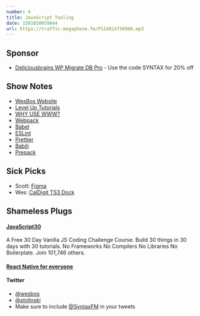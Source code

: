 ```yaml
---
number: 4
title: JavaScript Tooling
date: 1501020859844
url: https://traffic.megaphone.fm/FSI4914756966.mp3
---
```


## Sponsor

* [Deliciousbrains WP Migrate DB Pro](https://deliciousbrains.com/syntax) - Use the code SYNTAX for 20% off

## Show Notes

* [WesBos Website](http://wesbos.com)
* [Level Up Tutorials](https://leveluptutorials.com)
* [WHY USE WWW?](http://www.yes-www.org/why-use-www/)
* [Webpack](https://webpack.github.io/)
* [Babel](https://babeljs.io/)
* [ESLint](http://eslint.org/)
* [Prettier](https://github.com/prettier/prettier)
* [Babili](https://github.com/babel/babili)
* [Prepack](https://prepack.io/)

## Sick Picks

* Scott: [Figma](https://www.figma.com)
* Wes: [CalDigit TS3 Dock](http://www.caldigit.com/thunderbolt-3-dock/#TS3)

## Shameless Plugs

#### [JavaScript30](https://javascript30.com)
A Free 30 Day Vanilla JS Coding Challenge Course. Build 30 things in 30 days with 30 tutorials.
No Frameworks No Compilers No Libraries No Boilerplate. Join 101,746 others.

#### [React Native for everyone](https://www.leveluptutorials.com/store/products/tutorials/lut-dd014)

#### Twitter
 * [@wesbos](https://twitter.com/wesbos)
 * [@stolinski](https://twitter.com/stolinski)
 * Make sure to include [@SyntaxFM](https://twitter.com/SyntaxFM) in your tweets
